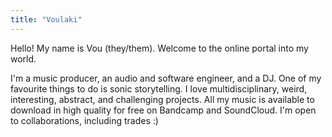 ```yaml
---
title: "Voulaki"
---
```

Hello! My name is Vou (they/them). Welcome to the online portal into my world. 

I'm a music producer, an audio and software engineer, and a DJ. One of my favourite things to do is sonic storytelling. I love multidisciplinary, weird, interesting, abstract, and challenging projects. All my music is available to download in high quality for free on Bandcamp and SoundCloud. I'm open to collaborations, including trades :) 
<br><br>